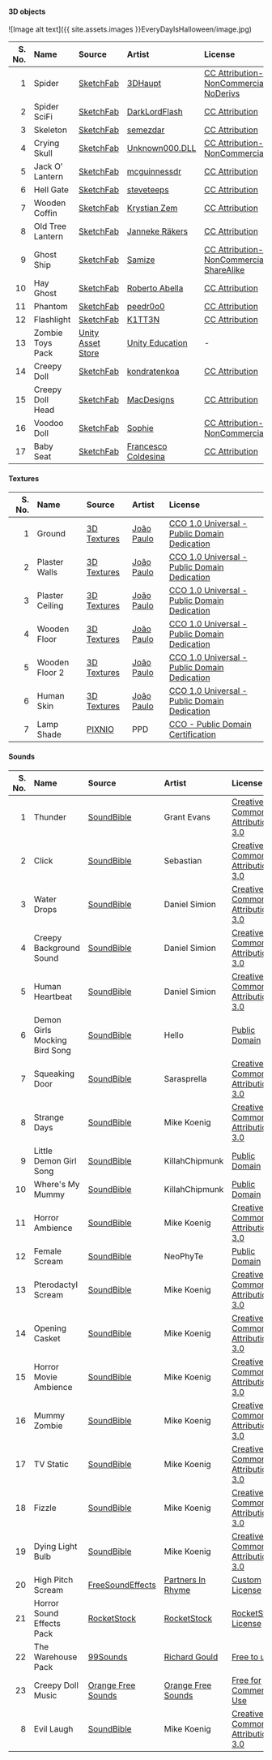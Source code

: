 #### 3D objects

![Image alt text]({{ site.assets.images }}EveryDayIsHalloween/image.jpg)

| S. No. | Name | Source | Artist | License |
|-------:|:-----|:-------|:-------|:--------|
|  1 | Spider | [SketchFab](https://sketchfab.com/models/2d79c585b5404a23b7bcc0be06068283) | [3DHaupt](https://sketchfab.com/dennish2010) | [CC Attribution-NonCommercial-NoDerivs](http://creativecommons.org/licenses/by-nc-nd/4.0/) |
|  2 | Spider SciFi | [SketchFab](https://sketchfab.com/models/f2cdb9bcc36a42c19bbb2cc94af16ef1) | [DarkLordFlash](https://sketchfab.com/darklordflash) | [CC Attribution](http://creativecommons.org/licenses/by/4.0/) |
|  3 | Skeleton | [SketchFab](https://sketchfab.com/models/7758742ed2dd49f49c8a107c9845f597) | [semezdar](https://sketchfab.com/semezdar) | [CC Attribution](http://creativecommons.org/licenses/by/4.0/) |
|  4 | Crying Skull | [SketchFab](https://sketchfab.com/models/7758742ed2dd49f49c8a107c9845f597) | [Unknown000.DLL](https://sketchfab.com/Starven38) | [CC Attribution-NonCommercial](http://creativecommons.org/licenses/by-nc/4.0/) |
|  5 | Jack O' Lantern | [SketchFab](https://sketchfab.com/models/97a8e6d77e9b4e16ba9e00b99476aaba) | [mcguinnessdr](https://sketchfab.com/mcguinnessdr) | [CC Attribution](http://creativecommons.org/licenses/by/4.0/) |
|  6 | Hell Gate | [SketchFab](https://sketchfab.com/models/9d726dd0fa6b4ff5ba0f518f5ce7b9cb) | [steveteeps](https://sketchfab.com/steveteeps) | [CC Attribution](http://creativecommons.org/licenses/by/4.0/) |
|  7 | Wooden Coffin | [SketchFab](https://sketchfab.com/models/b3e390806701493e9ea97aa981ee1368) | [Krystian Zem](https://sketchfab.com/Banketo) | [CC Attribution](http://creativecommons.org/licenses/by/4.0/) |
|  8 | Old Tree Lantern | [SketchFab](https://sketchfab.com/models/f8ce5cfed2854d7f8048838ab4e4c2a1) | [Janneke Räkers](https://sketchfab.com/Jann3k3) | [CC Attribution](http://creativecommons.org/licenses/by/4.0/) |
|  9 | Ghost Ship | [SketchFab](https://sketchfab.com/models/32b01694ef9f4e8fa3d499d05dacb5fa) | [Samize](https://sketchfab.com/samize) | [CC Attribution-NonCommercial-ShareAlike](http://creativecommons.org/licenses/by-nc-sa/4.0/) |
| 10 | Hay Ghost | [SketchFab](https://sketchfab.com/models/49a4effff25c4e7ea663d6ab1741e49a) | [Roberto Abella](https://sketchfab.com/epimeison) | [CC Attribution](http://creativecommons.org/licenses/by/4.0/) |
| 11 | Phantom | [SketchFab](https://sketchfab.com/models/cd9f604fe0254d72bba786b086a75245) | [peedr0o0](https://sketchfab.com/peedr0o0) | [CC Attribution](http://creativecommons.org/licenses/by/4.0/) |
| 12 | Flashlight | [SketchFab](https://sketchfab.com/models/a8def4fb92ee4b3383726d053ff0f0e1) | [K1TT3N](https://sketchfab.com/K1TT3N) | [CC Attribution](http://creativecommons.org/licenses/by/4.0/) |
| 13 | Zombie Toys Pack | [Unity Asset Store](https://assetstore.unity.com/packages/essentials/certification/chapter-01-03-zombie-toys-56274) | [Unity Education](https://assetstore.unity.com/publishers/15358) | - |
| 14 | Creepy Doll | [SketchFab](https://sketchfab.com/models/3f068f4f36694db2a17f22b59bb62f70) | [kondratenkoa](https://sketchfab.com/kondratenkoa) | [CC Attribution](http://creativecommons.org/licenses/by/4.0/) |
| 15 | Creepy Doll Head | [SketchFab](https://sketchfab.com/models/05466f98b03e4a6bb35ee0d89d02ed18) | [MacDesigns](https://sketchfab.com/MacDesigns) | [CC Attribution](http://creativecommons.org/licenses/by/4.0/) |
| 16 | Voodoo Doll | [SketchFab](https://sketchfab.com/models/e0245d6f01f141f9812582a9487c3062) | [Sophie](https://sketchfab.com/Sofi_EX) | [CC Attribution-NonCommercial](http://creativecommons.org/licenses/by-nc/4.0/) |
| 17 | Baby Seat | [SketchFab](https://sketchfab.com/models/def800ffc66d4be6871cee0789cdd8bb) | [Francesco Coldesina](https://sketchfab.com/topfrank2013) | [CC Attribution](http://creativecommons.org/licenses/by/4.0/) |

#### Textures

| S. No. | Name | Source | Artist | License |
|-------:|:-----|:-------|:-------|:--------|
|  1 | Ground | [3D Textures](https://3dtextures.me/2018/04/07/dirt-005/) | [João Paulo](https://twitter.com/ErenKatsukagi) | [CCO 1.0 Universal - Public Domain Dedication](https://creativecommons.org/publicdomain/zero/1.0/) |
|  2 | Plaster Walls | [3D Textures](https://3dtextures.me/2018/03/13/plaster-002/) | [João Paulo](https://twitter.com/ErenKatsukagi) | [CCO 1.0 Universal - Public Domain Dedication](https://creativecommons.org/publicdomain/zero/1.0/) |
|  3 | Plaster Ceiling | [3D Textures](https://3dtextures.me/2018/03/11/plaster-001/) | [João Paulo](https://twitter.com/ErenKatsukagi) | [CCO 1.0 Universal - Public Domain Dedication](https://creativecommons.org/publicdomain/zero/1.0/) |
|  4 | Wooden Floor | [3D Textures](https://3dtextures.me/2016/05/15/wood-floor-004/) | [João Paulo](https://twitter.com/ErenKatsukagi) | [CCO 1.0 Universal - Public Domain Dedication](https://creativecommons.org/publicdomain/zero/1.0/) |
|  5 | Wooden Floor 2 | [3D Textures](https://3dtextures.me/2018/02/14/wood-floor-007/) | [João Paulo](https://twitter.com/ErenKatsukagi) | [CCO 1.0 Universal - Public Domain Dedication](https://creativecommons.org/publicdomain/zero/1.0/) |
|  6 | Human Skin | [3D Textures](https://3dtextures.me/2016/05/21/human-skin-001/) | [João Paulo](https://twitter.com/ErenKatsukagi) | [CCO 1.0 Universal - Public Domain Dedication](https://creativecommons.org/publicdomain/zero/1.0/) |
|  7 | Lamp Shade | [PIXNIO](https://pixnio.com/textures-and-patterns/textile-cloth/damask-lamp-shade-texture) | PPD | [CCO - Public Domain Certification](https://creativecommons.org/licenses/publicdomain/) |

#### Sounds

| S. No. | Name | Source | Artist | License |
|-------:|:-----|:-------|:-------|:--------|
|  1 | Thunder | [SoundBible](http://soundbible.com/2053-Thunder-Sound-FX.html) | Grant Evans | [Creative Commons Attribution 3.0](http://creativecommons.org/licenses/by/3.0/) |
|  2 | Click | [SoundBible](http://soundbible.com/1705-Click2.html) | Sebastian | [Creative Commons Attribution 3.0](http://creativecommons.org/licenses/by/3.0/) |
|  3 | Water Drops | [SoundBible](http://soundbible.com/2186-Water-Drops.html) | Daniel Simion | [Creative Commons Attribution 3.0](http://creativecommons.org/licenses/by/3.0/) |
|  4 | Creepy Background Sound | [SoundBible](http://soundbible.com/2165-Creepy-Background.html) | Daniel Simion | [Creative Commons Attribution 3.0](http://creativecommons.org/licenses/by/3.0/) |
|  5 | Human Heartbeat | [SoundBible](http://soundbible.com/2162-Human-Heartbeat.html) | Daniel Simion | [Creative Commons Attribution 3.0](http://creativecommons.org/licenses/by/3.0/) |
|  6 | Demon Girls Mocking Bird Song | [SoundBible](http://soundbible.com/2038-Demon-Girls-Mockingbird.html) | Hello | [Public Domain](http://soundbible.com/royalty-free-sounds-1.html#pdsounds) |
|  7 | Squeaking Door | [SoundBible](http://soundbible.com/1870-Sqeaking-Door.html) | Sarasprella | [Creative Commons Attribution 3.0](http://creativecommons.org/licenses/by/3.0/) |
|  8 | Strange Days | [SoundBible](http://soundbible.com/1741-Strange-Days.html) | Mike Koenig | [Creative Commons Attribution 3.0](http://creativecommons.org/licenses/by/3.0/) |
|  9 | Little Demon Girl Song | [SoundBible](http://soundbible.com/1738-Little-Demon-Girl-Song.html) | KillahChipmunk | [Public Domain](http://soundbible.com/royalty-free-sounds-1.html#pdsounds) |
| 10 | Where's My Mummy | [SoundBible](http://soundbible.com/1715-Wheres-My-Mummy.html) | KillahChipmunk | [Public Domain](http://soundbible.com/royalty-free-sounds-1.html#pdsounds) |
| 11 | Horror Ambience | [SoundBible](http://soundbible.com/1709-Horror-Ambiance.html) | Mike Koenig | [Creative Commons Attribution 3.0](http://creativecommons.org/licenses/by/3.0/) |
| 12 | Female Scream | [SoundBible](http://soundbible.com/1627-Female-Scream-Horror.html) | NeoPhyTe | [Public Domain](http://soundbible.com/royalty-free-sounds-1.html#pdsounds) |
| 13 | Pterodactyl Scream | [SoundBible](http://soundbible.com/1497-Pterodactyl-Scream.html) | Mike Koenig | [Creative Commons Attribution 3.0](http://creativecommons.org/licenses/by/3.0/) |
| 14 | Opening Casket | [SoundBible](http://soundbible.com/1354-Opening-Casket.html) | Mike Koenig | [Creative Commons Attribution 3.0](http://creativecommons.org/licenses/by/3.0/) |
| 15 | Horror Movie Ambience | [SoundBible](http://soundbible.com/1351-Horror-Movie-Ambiance.html) | Mike Koenig | [Creative Commons Attribution 3.0](http://creativecommons.org/licenses/by/3.0/) |
| 16 | Mummy Zombie | [SoundBible](http://soundbible.com/1059-Mummy-Zombie.html) | Mike Koenig | [Creative Commons Attribution 3.0](http://creativecommons.org/licenses/by/3.0/) |
| 17 | TV Static | [SoundBible](http://soundbible.com/1611-TV-Static.html) | Mike Koenig | [Creative Commons Attribution 3.0](http://creativecommons.org/licenses/by/3.0/) |
| 18 | Fizzle | [SoundBible](http://soundbible.com/1308-Fizzle.html) | Mike Koenig | [Creative Commons Attribution 3.0](http://creativecommons.org/licenses/by/3.0/) |
| 19 | Dying Light Bulb | [SoundBible](http://soundbible.com/1295-Dying-Light-Bulb.html) | Mike Koenig | [Creative Commons Attribution 3.0](http://creativecommons.org/licenses/by/3.0/) |
| 20 | High Pitch Scream | [FreeSoundEffects](https://www.freesoundeffects.com/free-track/nmh-scream1-466424/) | [Partners In Rhyme](https://www.freesoundeffects.com/composer/partners-in-rhyme-0/) | [Custom License](https://www.freesoundeffects.com/licence.php) |
| 21 | Horror Sound Effects Pack | [RocketStock](https://www.rocketstock.com/free-after-effects-templates/horror-sound-effects-pack/) | [RocketStock](https://www.rocketstock.com) | [RocketStock License](https://www.rocketstock.com/license/) |
| 22 | The Warehouse Pack | [99Sounds](http://99sounds.org/the-warehouse/) | [Richard Gould](http://richard-gould.com/) | [Free to use](http://99sounds.org/the-warehouse/) |
| 23 | Creepy Doll Music | [Orange Free Sounds](http://www.orangefreesounds.com/creepy-doll-music-box/) | [Orange Free Sounds](http://www.orangefreesounds.com/) | [Free for Commercial Use](http://www.orangefreesounds.com/creepy-doll-music-box/) |
|  8 | Evil Laugh | [SoundBible](http://soundbible.com/837-Evil-Laugh.html) | Mike Koenig | [Creative Commons Attribution 3.0](http://creativecommons.org/licenses/by/3.0/) |